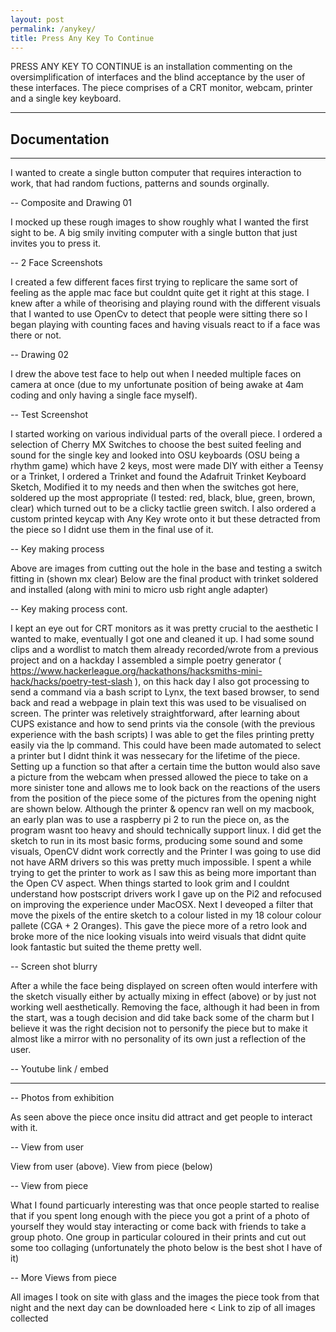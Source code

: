 ```yaml
---
layout: post
permalink: /anykey/
title: Press Any Key To Continue
---
```


PRESS ANY KEY TO CONTINUE is an installation commenting on the oversimplification of interfaces and the blind acceptance by the user of these interfaces. The piece comprises of a CRT monitor, webcam, printer and a single key keyboard.

---

## Documentation

---

I wanted to create a single button computer that requires interaction to work, that had random fuctions, patterns and sounds orginally.

-- Composite and Drawing 01

I mocked up these rough images to show  roughly what I wanted the first sight to be. A big smily inviting computer with a single button that just invites you to press it.

-- 2 Face Screenshots

I created a few different faces first trying to replicare the same sort of feeling as the apple mac face but couldnt quite get it right at this stage.
I knew after a while of theorising and playing round with the different visuals that I wanted to use OpenCv to detect that people were sitting there so I began playing with counting faces and having visuals react to if a face was there or not.

-- Drawing 02

I drew the above test face to help out when I needed multiple faces on camera at once (due to my unfortunate position of being awake at 4am coding and only having a single face myself).

-- Test Screenshot

I started working on various individual parts of the overall piece.
I ordered a selection of Cherry MX Switches to choose the best suited feeling and sound for the single key and looked into OSU keyboards (OSU being a rhythm game) which have 2 keys, most were made DIY with either a Teensy or a Trinket, I ordered a Trinket and found the Adafruit Trinket Keyboard Sketch, Modified it to my needs and then when the switches got here, soldered up the most appropriate (I tested: red, black, blue, green, brown, clear) which turned out to be a clicky tactlie green switch.
I also ordered a custom printed keycap with Any Key wrote onto it but these detracted from the piece so I didnt use them in the final use of it.

-- Key making process

Above are images from cutting out the hole in the base and testing a switch fitting in (shown mx clear)
Below are the final product with trinket soldered and installed (along with mini to micro usb right angle adapter)

-- Key making process cont.

I kept an eye out for CRT monitors as it was pretty crucial to the aesthetic I wanted to make, eventually I got one and cleaned it up.
I had some sound clips and a wordlist to match them already recorded/wrote from a previous project and on a hackday I assembled a simple poetry generator ( https://www.hackerleague.org/hackathons/hacksmiths-mini-hack/hacks/poetry-test-slash ), on this hack day I also got processing to send a command via a bash script to Lynx, the text based browser, to send back and read a webpage in plain text this was used to be visualised on screen.
The printer was reletively straightforward, after learning about CUPS existance and how to send prints via the console (with the previous experience with the bash scripts) I was able to get the files printing pretty easily via the lp command. This could have been made automated to select a printer but I didnt think it was nessecary for the lifetime of the piece.
Setting up a function so that after a certain time the button would also save a picture from the webcam when pressed allowed the piece to take on a more sinister tone and allows me to look back on the reactions of the users from the position of the piece some of the pictures from the opening night are shown below.
Although the printer & opencv ran well on my macbook, an early plan was to use a raspberry pi 2 to run the piece on, as the program wasnt too heavy and should technically support linux. I did get the sketch to run in its most basic forms, producing some sound and some visuals, OpenCV didnt work correctly and the Printer I was going to use did not have ARM drivers so this was pretty much impossible. I spent a while trying to get the printer to work as I saw this as being more important than the Open CV aspect. When things started to look grim and I couldnt understand how postscript drivers work I gave up on the Pi2 and refocused on improving the experience under MacOSX.
Next I deveoped a filter that move the pixels of the entire sketch to a colour listed in my 18 colour colour pallete (CGA + 2 Oranges). This gave the piece more of a retro look and broke more of the nice looking visuals into weird visuals that didnt quite look fantastic but suited the theme pretty well.

-- Screen shot blurry

After a while the face being displayed on screen often would interfere with the sketch visually either by actually mixing in effect (above) or by just not working well aesthetically. Removing the face, although it had been in from the start, was a tough decision and did take back some of the charm but I believe it was the right decision not to personify the piece but to make it almost like a mirror with no personality of its own just a reflection of the user.

-- Youtube link / embed

---

-- Photos from exhibition

As seen above the piece once insitu did attract and get people to interact with it.

-- View from user

View from user (above). View from piece (below)

-- View from piece

What I found particuarly interesting was that once people started to realise that if you spent long enough with the piece you got a print of a photo of yourself they would stay interacting or come back with friends to take a group photo. One group in particular coloured in their prints and cut out some too collaging (unfortunately the photo below is the best shot I have of it)

-- More Views from piece

All images I took on site with glass and the images the piece took from that night and the next day can be downloaded here < Link to zip of all images collected
